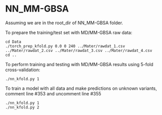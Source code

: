 # NN_MM-GBSA

Assuming we are in the root_dir of NN_MM-GBSA folder.

To prepare the training/test set with MD/MM-GBSA raw data:
```
cd Data
./torch_prep_kfold.py 0.0 0 240 ../Mater/rawdat_1.csv ../Mater/rawdat_2.csv ../Mater/rawdat_3.csv ../Mater/rawdat_4.csv
cd ..
```

To perform training and testing with MD/MM-GBSA results using 5-fold cross-validation:
```
./nn_kfold.py 1
```

To train a model with all data and make predictions on unknown variants, comment line #353 and uncomment line #355
```
./nn_kfold.py 1
./nn_kfold.py 2
```